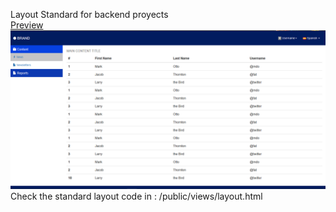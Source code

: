 Layout Standard for backend proyects
<br>
<u>Preview</u><br>
<img src ="/public/images/preview_layout.png">
<br>
Check the standard layout code in : /public/views/layout.html


